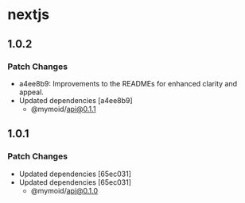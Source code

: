 # nextjs

## 1.0.2

### Patch Changes

- a4ee8b9: Improvements to the READMEs for enhanced clarity and appeal.
- Updated dependencies [a4ee8b9]
  - @mymoid/api@0.1.1

## 1.0.1

### Patch Changes

- Updated dependencies [65ec031]
- Updated dependencies [65ec031]
  - @mymoid/api@0.1.0
